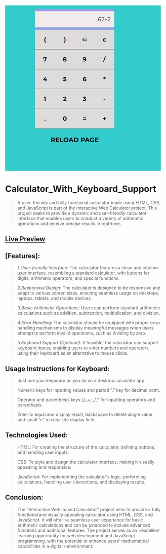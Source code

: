 ![screenshot](https://github.com/YASHGOEL0616/Calculator_With_Keyboard_Support/blob/cbce80582be2ed9bb8346d6465f75dabc92ce7cd/Screenshot%202023-08-04%20130923.jpg)

# Calculator_With_Keyboard_Support

>A user-friendly and fully functional calculator made using HTML, CSS, and JavaScript is part of the Interactive Web Calculator project. This project seeks to provide a dynamic and user-friendly calculator interface that enables users to conduct a variety of arithmetic operations and receive precise results in real-time.

## [Live Preview](https://yashgoel0616.github.io/Calculator_With_Keyboard_Support/)

## [Features]:
>*1.User-friendly Interface*: The calculator features a clean and intuitive user interface, resembling a standard calculator, with buttons for digits, arithmetic operators, and special functions.

>*2.Responsive Design*: The calculator is designed to be responsive and adapt to various screen sizes, ensuring seamless usage on desktops, laptops, tablets, and mobile devices.

>*3.Basic Arithmetic Operations*: Users can perform standard arithmetic calculations such as addition, subtraction, multiplication, and division.

>*4.Error Handling*: The calculator should be equipped with proper error handling mechanisms to display meaningful messages when users attempt to perform invalid operations, such as dividing by zero.

>*5.Keyboard Support (Optional)*: If feasible, the calculator can support keyboard inputs, enabling users to enter numbers and operators using their keyboard as an alternative to mouse clicks.

## Usage Instructions for Keyboard:

> Just use your keyboard as you do on a desktop calculator app.

> Numeric keys for inputting values and period "." key for decimal point.

> Operator and parenthesis keys \(,\),+,-,/,* for inputting operators and parenthesis.

> Enter to equal and display result, backspace to delete single value and small "c" to clear the display field.

## Technologies Used:

>HTML: For creating the structure of the calculator, defining buttons, and handling user inputs.

>CSS: To style and design the calculator interface, making it visually appealing and responsive.

>JavaScript: For implementing the calculator's logic, performing calculations, handling user interactions, and displaying results.

## Conclusion:
>The "Interactive Web-based Calculator" project aims to provide a fully functional and visually appealing calculator using HTML, CSS, and JavaScript. It will offer >a seamless user experience for basic arithmetic calculations and can be extended to include advanced functions and additional features. The project serves as an >excellent learning opportunity for web development and JavaScript programming, with the potential to enhance users' mathematical capabilities in a digital >environment.
